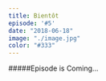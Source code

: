 ```yaml
---
title: Bientôt
episode: '#5'
date: "2018-06-18"
image: "./image.jpg"
color: "#333"
---
```


#####Episode is Coming...

